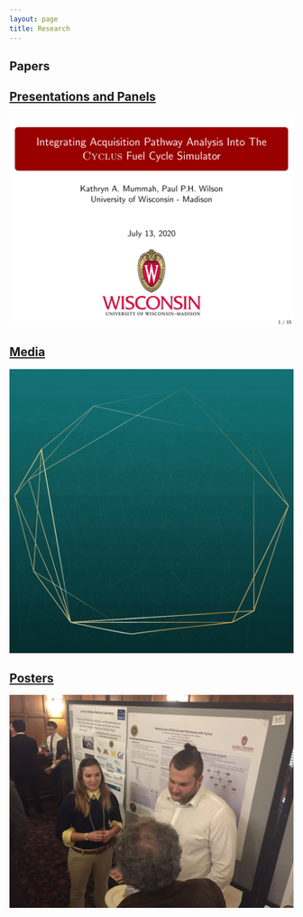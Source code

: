 ```yaml
---
layout: page
title: Research
---
```


## Papers

## [Presentations and Panels](/research-stuff/presentation)

<div class="post-img"><a href="/research-stuff/presentation"><img src="/assets/images/pages/research/2020-07-13-inmm-annual.png" class="img-responsive" alt="INMM presentation first slide"></a></div>

## [Media](/research-stuff/media)

<div class="post-img"><a href="/research-stuff/media"><img src="/assets/images/pages/research/2020-12-phd-research-podcast.gif" alt="Katie Mummah research podcast" class="img-responsive" alt="Katie Mummah research podcast"></a></div>

## [Posters](/research-stuff/poster)

<div class="post-img"><a href="/research-stuff/poster"><img src="/assets/images/pages/research/2017-11-mtv.jpeg" alt="Poster 2017" class="img-responsive"></a></div>
